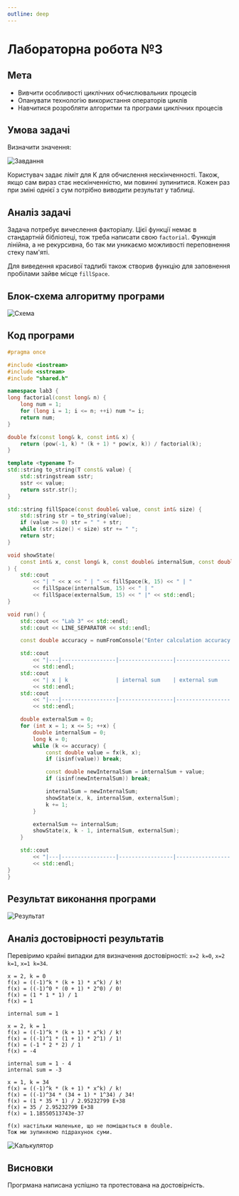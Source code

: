 ```yaml
---
outline: deep
---
```


# Лабораторна робота №3

## Мета

- Вивчити особливості циклічних обчислювальних процесів
- Опанувати технологію використання операторів циклів
- Навчитися розробляти алгоритми та програми циклічних процесів

## Умова задачі

Визначити значення:

![Завдання](../assets/lab3/task.png)

Користувач задає ліміт для K для обчислення нескінченності. Також, якщо сам вираз стає нескінченністю, ми повинні зупинитися. Кожен раз при зміні однієї з сум потрібно виводити результат у таблиці.

## Аналіз задачі

Задача потребує вичеслення факторіалу. Цієї функції немає в стандартній бібліотеці, тож треба написати свою `factorial`. Функція лінійна, а не рекурсивна, бо так ми уникаємо можливості переповнення стеку пам'яті.

Для виведення красивої тадлибі також створив функцію для заповнення пробілами зайве місце `fillSpace`.

## Блок-схема алгоритму програми

![Схема](../assets/lab3/diagram.png)

## Код програми

```cpp
#pragma once

#include <iostream>
#include <sstream>
#include "shared.h"

namespace lab3 {
long factorial(const long& n) {
    long num = 1;
    for (long i = 1; i <= n; ++i) num *= i;
    return num;
}

double fx(const long& k, const int& x) {
    return (pow(-1, k) * (k + 1) * pow(x, k)) / factorial(k);
}

template <typename T>
std::string to_string(T const& value) {
    std::stringstream sstr;
    sstr << value;
    return sstr.str();
}

std::string fillSpace(const double& value, const int& size) {
    std::string str = to_string(value);
    if (value >= 0) str = " " + str;
    while (str.size() < size) str += " ";
    return str;
}

void showState(
    const int& x, const long& k, const double& internalSum, const double& externalSum
) {
    std::cout
        << "| " << x << " | " << fillSpace(k, 15) << " | "
        << fillSpace(internalSum, 15) << " | "
        << fillSpace(externalSum, 15) << " |" << std::endl;
}

void run() {
    std::cout << "Lab 3" << std::endl;
    std::cout << LINE_SEPARATOR << std::endl;

    const double accuracy = numFromConsole("Enter calculation accuracy (number): ");

    std::cout
        << "|---|-----------------|-----------------|-----------------|"
        << std::endl;
    std::cout
        << "| x | k               | internal sum    | external sum    |"
        << std::endl;
    std::cout
        << "|---|-----------------|-----------------|-----------------|"
        << std::endl;

    double externalSum = 0;
    for (int x = 1; x <= 5; ++x) {
        double internalSum = 0;
        long k = 0;
        while (k <= accuracy) {
            const double value = fx(k, x);
            if (isinf(value)) break;

            const double newInternalSum = internalSum + value;
            if (isinf(newInternalSum)) break;

            internalSum = newInternalSum;
            showState(x, k, internalSum, externalSum);
            k += 1;
        }

        externalSum += internalSum;
        showState(x, k - 1, internalSum, externalSum);
    }

    std::cout
        << "|---|-----------------|-----------------|-----------------|"
        << std::endl;
}
}
```

## Результат виконання програми

![Результат](../assets/lab3/result.png)

## Аналіз достовірності результатів

Перевіримо крайні випадки для визначення достовірності: `x=2 k=0`, `x=2 k=1`, `x=1 k=34`.

```
x = 2, k = 0
f(x) = ((-1)^k * (k + 1) * x^k) / k!
f(x) = ((-1)^0 * (0 + 1) * 2^0) / 0!
f(x) = (1 * 1 * 1) / 1
f(x) = 1

internal sum = 1
```

```
x = 2, k = 1
f(x) = ((-1)^k * (k + 1) * x^k) / k!
f(x) = ((-1)^1 * (1 + 1) * 2^1) / 1!
f(x) = (-1 * 2 * 2) / 1
f(x) = -4

internal sum = 1 - 4
internal sum = -3
```

```
x = 1, k = 34
f(x) = ((-1)^k * (k + 1) * x^k) / k!
f(x) = ((-1)^34 * (34 + 1) * 1^34) / 34!
f(x) = (1 * 35 * 1) / 2.95232799 E+38
f(x) = 35 / 2.95232799 E+38
f(x) = 1.18550513743e-37

f(x) настільки маленьке, що не поміщається в double.
Тож ми зупиняємо підрахунок суми.
```

![Калькулятор](../assets/lab3/calc.png)

## Висновки

Прогрмана написана успішно та протестована на достовірність.
